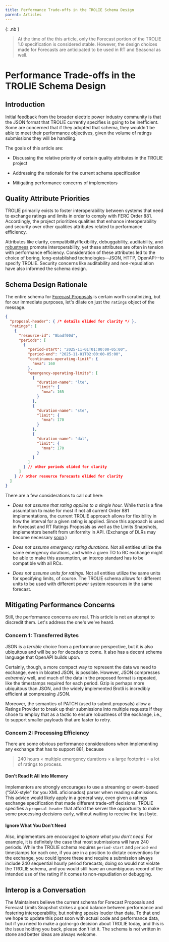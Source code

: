 ```yaml
---
title: Performance Trade-offs in the TROLIE Schema Design
parent: Articles
---
```


{: .nb }
> At the time of the this article, only the Forecast portion of the
> TROLIE 1.0 specification is considered stable. However, the design choices made
> for Forecasts are anticipated to be used in RT and Seasonal as well.

# Performance Trade-offs in the TROLIE Schema Design

## Introduction

Initial feedback from the broader electric power industry community is that the
JSON format that TROLIE currently specifies is going to be inefficient. Some are
concerned that if they adopted that schema, they wouldn't be able to meet their
performance objectives, given the volume of ratings submissions they will be
handling.

The goals of this article are:

* Discussing the relative priority of certain quality attributes in the TROLIE
  project

* Addressing the rationale for the current schema specification

* Mitigating performance concerns of implementors

## Quality Attribute Priorities

TROLIE primarily exists to foster interoperability between systems that need to
exchange ratings and limits in order to comply with FERC Order 881. Accordingly,
the project prioritizes qualities that enhance interoperability and security
over other qualities attributes related to performance efficiency.

Attributes like clarity, compatibility/flexibility, debuggability, auditability,
and [robustness](https://en.wikipedia.org/wiki/Robustness_principle) promote
interoperability, yet these attributes are often in tension with performance
efficiency. Consideration of these attributes led to the choice of boring,
long-established technologies--JSON, HTTP, OpenAPI--to specify TROLIE. Security
concerns like auditability and non-repudiation have also informed the schema
design.

## Schema Design Rationale

The entire schema for [Forecast
Proposals](https://trolie.energy/spec#tag/Forecasting/operation/patchRatingForecastProposal)
is certain worth scrutinizing, but for our immediate purposes, let's dilate on
just the `ratings` object of the message.

```json
{
  "proposal-header": { /* details elided for clarity */ },
  "ratings": [
    {
      "resource-id": "8badf00d",
      "periods": [
        {
          "period-start": "2025-11-01T01:00:00-05:00",
          "period-end": "2025-11-01T02:00:00-05:00",
          "continuous-operating-limit": {
            "mva": 160
          },
          "emergency-operating-limits": [
            {
              "duration-name": "lte",
              "limit": {
                "mva": 165
              }
            },
            {
              "duration-name": "ste",
              "limit": {
                "mva": 170
              }
            },
            {
              "duration-name": "dal",
              "limit": {
                "mva": 170
              }
            }
          ]
        } // other periods elided for clarity
      ]
    } // other resource forecasts elided for clarity
  ]
}
```

There are a few considerations to call out here:

* _Does not assume that rating applies to a single hour._ While that
 is a fine assumption to make for most if not all current Order 881
 implementations, the current TROLIE approach allows for flexibility in how the
 interval for a given rating is applied. Since this approach is used in Forecast
 and RT Ratings Proposals as well as the Limits Snapshots, implementors benefit
 from uniformity in API. (Exchange of DLRs may become necessary
 [soon](https://www.ferc.gov/news-events/news/sunshine-notice-june-2024-commission-meeting).)

* _Does not assume emergency rating durations._ Not all entities utilize the
  same emergency durations, and while a given TO to RC exchange might be able to
  make this assumption, an interop standard has to be compatible with all RCs.

* _Does not assume units for ratings._ Not all entities utilize the same units
  for specifying limits, of course. The TROLIE schema allows for different units
  to be used with different power system resources in the same forecast.

## Mitigating Performance Concerns

Still, the performance concerns are real. This article is not an attempt to 
discredit them. Let's address the one's we've heard.

### Concern 1: Transferred Bytes

JSON is a *terrible* choice from a
performance perspective, but it is also ubiquitous and will be so for decades to
come. It also has a decent schema language that OpenAPI builds upon.

Certainly, though, a more compact way to represent the data we need to exchange,
even in bloated JSON, is possible. However, JSON compresses *extremely* well,
and much of the data in the proposed format is repeated, like the timestamps
required for each period. Gzip is perhaps more ubiquitous than JSON, and the
widely implemented Brotli is incredibly efficient at compressing JSON.

Moreover, the semantics of PATCH (used to submit proposals) allow a Ratings
Provider to break up their submissions into multiple requests if they chose to
employ that as a tactic to ensure robustness of the exchange, i.e., to support
smaller payloads that are faster to retry.

### Concern 2: Processing Efficiency

There are some obvious performance considerations when implementing any exchange
that has to support 881, because

> 240 hours &times; multiple emergency durations &times; a large footprint = a lot of ratings to process.

#### Don't Read It All Into Memory

Implementors are strongly encourages to use a streaming or event-based
("SAX-style" for you XML aficionados) parser when reading submissions. This
advice would likely apply in a general way, even given a ratings exchange
specification that made different trade-off decisions. TROLIE specifies a
`proposal-header` that afford the server the opportunity to make some processing
decisions early, without waiting to receive the last byte.

#### Ignore What You Don't Need

Also, implementors are encouraged to *ignore what you don't need*. For example,
it is definitely the case that most submissions will have 240 periods. While the
TROLIE schema requires `period-start` and `period-end` timestamps for each one,
if you are in a position to dictate conventions for the exchange, you could
ignore these and require a submission always include 240 sequential hourly
period forecasts; doing so would not violate the TROLIE schema, and you would
still have an unambiguous record of the intended use of the rating if it comes
to non-repudiation or debugging.

## Interop is a Conversation

The Maintainers believe the current schema for Forecast Proposals and Forecast
Limits Snapshot strikes a good balance between performance and fostering
interoperability, but nothing speaks louder than data. To that end we hope to
update this post soon with actual code and performance data, but if you need to
make a go/no-go decision about TROLIE today, and this is the issue holding you
back, please don't let it. The schema is not written in stone and better ideas
are always welcome.

